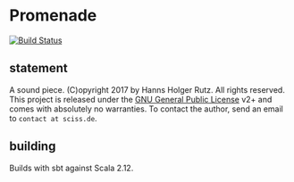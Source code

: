 # Promenade

[![Build Status](https://travis-ci.org/Sciss/Promenade.svg?branch=master)](https://travis-ci.org/Sciss/Promenade)

## statement

A sound piece. (C)opyright 2017 by Hanns Holger Rutz. All rights reserved. This project is released under the
[GNU General Public License](http://github.com/Sciss/ImperfectHough/blob/master/LICENSE) v2+ and comes with absolutely no warranties.
To contact the author, send an email to `contact at sciss.de`.

## building

Builds with sbt against Scala 2.12.

